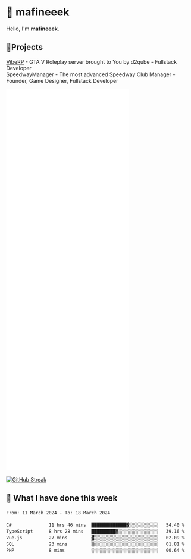 # 👋 mafineeek
Hello, I'm **mafineeek**.

## 📝Projects

[VibeRP](https://v-rp.pl) - GTA V Roleplay server brought to You by d2qube - Fullstack Developer<br/>
SpeedwayManager - The most advanced Speedway Club Manager - Founder, Game Designer, Fullstack Developer


![](./github-metrics.svg)

[![GitHub Streak](https://streak-stats.demolab.com/?user=mafineeek)](https://git.io/streak-stats)

## 📰 What I have done this week
<!--START_SECTION:waka-->

```txt
From: 11 March 2024 - To: 18 March 2024

C#              11 hrs 46 mins  █████████████▓░░░░░░░░░░░   54.40 %
TypeScript      8 hrs 28 mins   █████████▓░░░░░░░░░░░░░░░   39.16 %
Vue.js          27 mins         ▓░░░░░░░░░░░░░░░░░░░░░░░░   02.09 %
SQL             23 mins         ▒░░░░░░░░░░░░░░░░░░░░░░░░   01.81 %
PHP             8 mins          ░░░░░░░░░░░░░░░░░░░░░░░░░   00.64 %
```

<!--END_SECTION:waka-->
